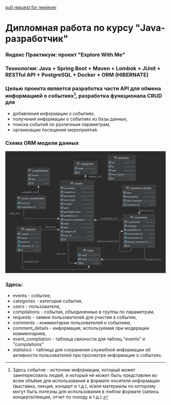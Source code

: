 [pull request for rewiever](https://github.com/AndrSlav13/java-explore-with-me/pull/9)
# Дипломная работа по курсу "Java-разработчик"
### Яндекс Практикум: проект "Explore With Me"
### Технологии: Java + Spring Boot + Maven + Lombok + JUnit + RESTful API + PostgreSQL + Docker +    ORM (HIBERNATE)
### Целью проекта является разработка части API для обмена информацией о событиях[^1], разработка функционала CRUD для 
- добавления информации о событиях, 
- получения информации о событиях из базы данных,
- поиска событий по различным параметрам,
- организации посещения мероприятий.
 [^1]: Здесь событие - источник информации, который может заинтересовать людей, и который не может быть представлен во всем объёме для использования в формате носителя информации (выставка, лекция, концерт и т.д.), и/или материалы по которому могут быть полезны для использования в любом формате (запись концерта/лекции, отчет по походу и т.д.).

### Схема ORM модели данных
![Схема ORM модели данных](/orm_schema.png)

### Здесь:
- events - событие,
- categories - категория события,
- users - пользователи,
- compilations - события, объединенные в группы по параметрам,
- requests - заявки пользователей для участия в событии,
- comments - комментарии пользователей к событиям,
- comment_details - информация, используемая при модерации комментариев,
- event_compilation - таблица связности для таблиц "events" и "compilations"
- statistics - таблица для сохранения служебной информации об активности пользователей при просмотре информации о событиях.
